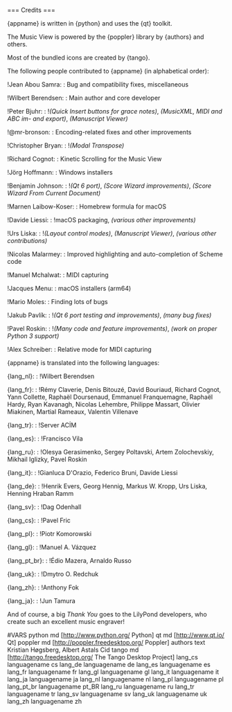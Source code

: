 === Credits ===

{appname} is written in {python} and uses the {qt} toolkit.

The Music View is powered by the {poppler} library by {authors} and others.

Most of the bundled icons are created by {tango}.

The following people contributed to {appname} (in alphabetical order):

!Jean Abou Samra:
: Bug and compatibility fixes, miscellaneous

!Wilbert Berendsen:
: Main author and core developer

!Peter Bjuhr:
: !_(Quick Insert buttons for grace notes)_,
   _(MusicXML, MIDI and ABC im- and export)_,
   _(Manuscript Viewer)_

!@mr-bronson:
: Encoding-related fixes and other improvements

!Christopher Bryan:
: !_(Modal Transpose)_

!Richard Cognot:
: Kinetic Scrolling for the Music View

!Jörg Hoffmann:
: Windows installers

!Benjamin Johnson:
: !_(Qt 6 port)_,
   _(Score Wizard improvements)_,
   _(Score Wizard From Current Document)_

!Marnen Laibow-Koser:
: Homebrew formula for macOS

!Davide Liessi:
: !macOS packaging,
   _(various other improvements)_

!Urs Liska:
: !_(Layout control modes)_,
   _(Manuscript Viewer)_,
   _(various other contributions)_

!Nicolas Malarmey:
: Improved highlighting and auto-completion of Scheme code

!Manuel Mchalwat:
: MIDI capturing

!Jacques Menu:
: macOS installers (arm64)

!Mario Moles:
: Finding lots of bugs

!Jakub Pavlík:
: !_(Qt 6 port testing and improvements)_,
   _(many bug fixes)_

!Pavel Roskin:
: !_(Many code and feature improvements)_,
   _(work on proper Python 3 support)_

!Alex Schreiber:
: Relative mode for MIDI capturing


{appname} is translated into the following languages:

{lang_nl}:
: !Wilbert Berendsen

{lang_fr}:
:  !Rémy Claverie,
    Denis Bitouzé,
    David Bouriaud,
    Richard Cognot,
    Yann Collette,
    Raphaël Doursenaud,
    Emmanuel Franquemagne,
    Raphaël Hardy,
    Ryan Kavanagh,
    Nicolas Lehembre,
    Philippe Massart,
    Olivier Miakinen,
    Martial Rameaux,
    Valentin Villenave

{lang_tr}:
:  !Server ACİM

{lang_es}:
:  !Francisco Vila

{lang_ru}:
:  !Olesya Gerasimenko,
    Sergey Poltavski,
    Artem Zolochevskiy,
    Mikhail Iglizky,
    Pavel Roskin

{lang_it}:
:  !Gianluca D'Orazio,
    Federico Bruni,
    Davide Liessi

{lang_de}:
:  !Henrik Evers,
    Georg Hennig,
    Markus W. Kropp,
    Urs Liska,
    Henning Hraban Ramm

{lang_sv}:
:  !Dag Odenhall

{lang_cs}:
:  !Pavel Fric

{lang_pl}:
:  !Piotr Komorowski

{lang_gl}:
:  !Manuel A. Vázquez

{lang_pt_br}:
:  !Édio Mazera,
    Arnaldo Russo

{lang_uk}:
:  !Dmytro O. Redchuk

{lang_zh}:
:  !Anthony Fok

{lang_ja}:
:  !Jun Tamura

And of course, a big *Thank You* goes to the LilyPond developers, who create
such an excellent music engraver!


#VARS
python md [http://www.python.org/ Python]
qt md [http://www.qt.io/ Qt]
poppler md [http://poppler.freedesktop.org/ Poppler]
authors text Kristian Høgsberg, Albert Astals Cid
tango md [http://tango.freedesktop.org/ The Tango Desktop Project]
lang_cs     languagename cs
lang_de     languagename de
lang_es     languagename es
lang_fr     languagename fr
lang_gl     languagename gl
lang_it     languagename it
lang_ja     languagename ja
lang_nl     languagename nl
lang_pl     languagename pl
lang_pt_br  languagename pt_BR
lang_ru     languagename ru
lang_tr     languagename tr
lang_sv     languagename sv
lang_uk     languagename uk
lang_zh     languagename zh
